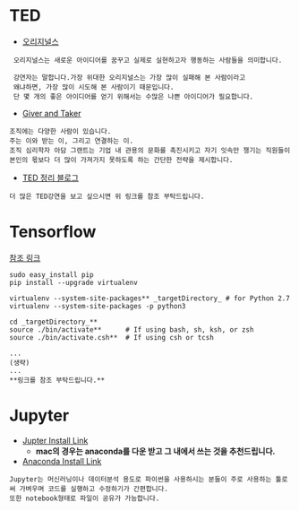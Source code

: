 
  


# TED 
- [오리지널스](https://www.ted.com/talks/adam_grant_the_surprising_habits_of_original_thinkers?language=ko)
~~~
 오리지널스는 새로운 아이디어를 꿈꾸고 실제로 실현하고자 행동하는 사람들을 의미합니다.

 강연자는 말합니다.가장 위대한 오리지널스는 가장 많이 실패해 본 사람이라고
 왜냐하면, 가장 많이 시도해 본 사람이기 때문입니다. 
 단 몇 개의 좋은 아이디어를 얻기 위해서는 수많은 나쁜 아이디어가 필요합니다.
~~~
- [Giver and Taker](https://www.ted.com/talks/adam_grant_are_you_a_giver_or_a_taker?language=ko)
~~~
조직에는 다양한 사람이 있습니다. 
주는 이와 받는 이, 그리고 연결하는 이. 
조직 심리학자 아담 그랜트는 기업 내 관용의 문화를 촉진시키고 자기 잇속만 챙기는 직원들이
본인의 몫보다 더 많이 가져가지 못하도록 하는 간단한 전략을 제시합니다.
~~~

- [TED 정리 블로그](https://blog.naver.com/ghkdtkden93/221096126172)
~~~
더 많은 TED강연을 보고 싶으시면 위 링크를 참조 부탁드립니다.
~~~
	


# Tensorflow
[참조 링크](https://www.tensorflow.org/install/install_mac)
~~~
sudo easy_install pip
pip install --upgrade virtualenv

virtualenv --system-site-packages** _targetDirectory_ # for Python 2.7
virtualenv --system-site-packages -p python3

cd _targetDirectory_**
source ./bin/activate**      # If using bash, sh, ksh, or zsh
source ./bin/activate.csh**  # If using csh or tcsh 

...
(생략)
...
**링크를 참조 부탁드립니다.**
~~~



# Jupyter
- [Jupter Install Link](http://jupyter.org/install)
	- **mac의 경우는 anaconda를 다운 받고 그 내에서 쓰는 것을 추천드립니다.**
- [Anaconda Install Link](https://www.anaconda.com/download/#macos)    

~~~
Jupyter는 머신러닝이나 데이터분석 용도로 파이썬을 사용하시는 분들이 주로 사용하는 툴로써 가벼우며 코드를 실행하고 수정하기가 간편합니다. 
또한 notebook형태로 파일이 공유가 가능합니다.
~~~
   
